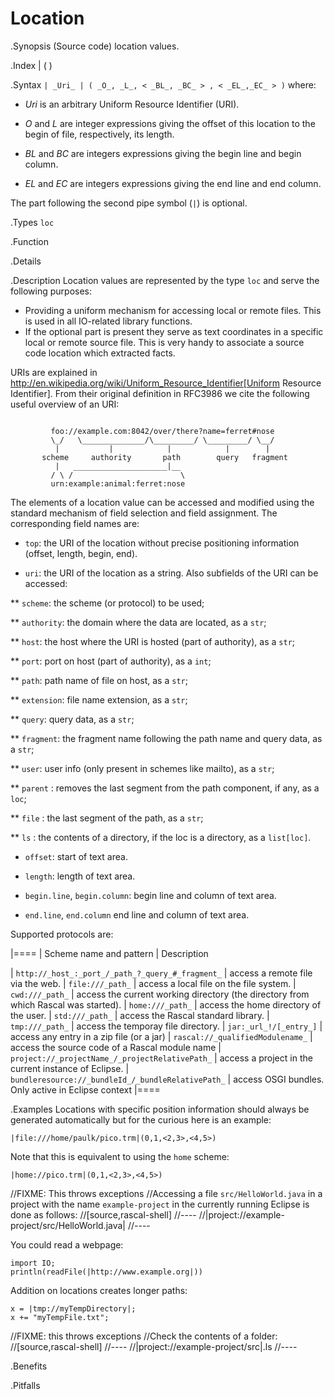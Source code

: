 # Location

.Synopsis
(Source code) location values.

.Index
| ( )

.Syntax
`| _Uri_ | ( _O_, _L_, < _BL_, _BC_ > , < _EL_,_EC_ > )`
where:

*  _Uri_ is an arbitrary Uniform Resource Identifier (URI).

*  _O_ and _L_ are integer expressions giving the offset of this location to the begin of file, respectively, its length.

*  _BL_ and _BC_ are integers expressions giving the begin line and begin column.

*  _EL_ and _EC_ are integers expressions giving the end line and end column.


The part following the second pipe symbol (`|`) is optional.


.Types
`loc`

.Function

.Details

.Description
Location values are represented by the type `loc` and serve the following purposes:

*  Providing a uniform mechanism for accessing local or remote files. This is used in all IO-related library functions.
*  If the optional part is present they serve as text coordinates in a specific local or remote source file.
  This is very handy to associate a source code location which extracted facts.


URIs are explained in http://en.wikipedia.org/wiki/Uniform_Resource_Identifier[Uniform Resource Identifier]. From their original definition in RFC3986 we cite the following useful overview of an URI:
```rascal

         foo://example.com:8042/over/there?name=ferret#nose
         \_/   \______________/\_________/ \_________/ \__/
          |           |            |            |        |
       scheme     authority       path        query   fragment
          |   _____________________|__
         / \ /                        \
         urn:example:animal:ferret:nose
```

The elements of a location value can be accessed and modified using the standard mechanism of field selection and field assignment. The corresponding field names are:

*  `top`: the URI of the location without precise positioning information (offset, length, begin, end).

*  `uri`: the URI of the location as a string. Also subfields of the URI can be accessed:

** `scheme`: the scheme (or protocol) to be used;

** `authority`: the domain where the data are located, as a `str`;

** `host`: the host where the URI is hosted (part of authority), as a `str`;

** `port`: port on host (part of authority), as a `int`;

** `path`: path name of file on host, as a `str`;

** `extension`: file name extension, as a `str`;

** `query`: query data, as a `str`;

** `fragment`: the fragment name following the path name and query data, as a `str`;

** `user`: user info (only present in schemes like mailto), as a `str`;
  
** `parent` : removes the last segment from the path component, if any, as a `loc`;

** `file` : the last segment of the path, as a `str`;

** `ls` : the contents of a directory, if the loc is a directory, as a `list[loc]`.

* `offset`: start of text area.

* `length`: length of text area.

* `begin.line`, `begin.column`: begin line and column of text area.

* `end.line`, `end.column` end line and column of text area.


Supported protocols are:

|====
| Scheme name and pattern | Description

| `http://_host_:_port_/_path_?_query_#_fragment_`      | access a remote file via the web.
| `file:///_path_`                                      | access a local file on the file system.
| `cwd:///_path_`                                       | access the current working directory (the directory from which Rascal was started).
| `home:///_path_`                                      | access the home directory of the user.
| `std:///_path_`                                       | access the Rascal standard library. 
| `tmp:///_path_`                                       | access the temporay file directory. 
| `jar:_url_!/[_entry_]`                                | access any entry in a zip file (or a jar) 
| `rascal://_qualifiedModulename_`                      | access the source code of a Rascal module name 
| `project://_projectName_/_projectRelativePath_`       | access a project in the current instance of Eclipse. 
| `bundleresource://_bundleId_/_bundleRelativePath_`    | access OSGI bundles. Only active in Eclipse context 
|====

.Examples
Locations with specific position information should always be generated automatically but for the curious here is an example:
```rascal-shell
|file:///home/paulk/pico.trm|(0,1,<2,3>,<4,5>)
```
Note that this is equivalent to using the `home` scheme:
```rascal-shell
|home://pico.trm|(0,1,<2,3>,<4,5>)
```

//FIXME: This throws exceptions
//Accessing a file `src/HelloWorld.java` in a project with the name `example-project` in the currently running Eclipse is done as follows:
//[source,rascal-shell]
//----
//|project://example-project/src/HelloWorld.java|
//----


You could read a webpage:
```rascal-shell
import IO;
println(readFile(|http://www.example.org|))
```

Addition on locations creates longer paths:
```rascal-shell
x = |tmp://myTempDirectory|;
x += "myTempFile.txt";
```

//FIXME: this throws exceptions
//Check the contents of a folder:
//[source,rascal-shell]
//----
//|project://example-project/src|.ls
//----

.Benefits

.Pitfalls

